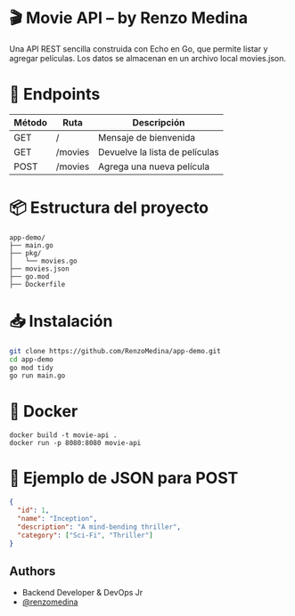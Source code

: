 
# 🎬 Movie API – by Renzo Medina

Una API REST sencilla construida con Echo en Go, que permite listar y agregar películas. Los datos se almacenan en un archivo local movies.json.
# 🚀 Endpoints

| Método             | Ruta    |Descripción|
| ----------------- | ------------------------ |-------------------------------|
| GET | / | Mensaje de bienvenida |
| GET | /movies | Devuelve la lista de películas |
| POST | /movies |  Agrega una nueva película |



# 📦 Estructura del proyecto

``` plaintext
app-demo/
├── main.go
├── pkg/
│   └── movies.go
├── movies.json
├── go.mod
├── Dockerfile

```

# 📥 Instalación

```bash
git clone https://github.com/RenzoMedina/app-demo.git
cd app-demo
go mod tidy
go run main.go

```
    
# 🐳 Docker

```
docker build -t movie-api .
docker run -p 8080:8080 movie-api

``` 
# 📄 Ejemplo de JSON para POST

``` json
{
  "id": 1,
  "name": "Inception",
  "description": "A mind-bending thriller",
  "category": ["Sci-Fi", "Thriller"]
}


```

## Authors
- Backend Developer & DevOps Jr
- [@renzomedina](https://github.com/RenzoMedina)

